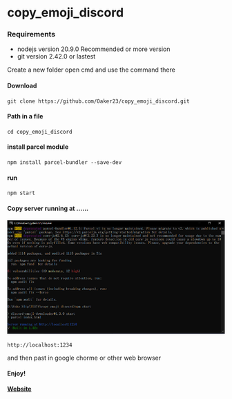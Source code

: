 # copy_emoji_discord

### Requirements

* nodejs version 20.9.0 
Recommended or more version
* git version 2.42.0 or lastest

Create a new folder open cmd and use the command there

#### Download

    git clone https://github.com/Oaker23/copy_emoji_discord.git

#### Path in a file

    cd copy_emoji_discord

#### install parcel module

    npm install parcel-bundler --save-dev

#### run

    npm start

#### Copy server running at ......

![Alt text](image.png)

    http://localhost:1234

and then past in google chorme or other web browser

#### Enjoy!

**[Website]([https://thatiemsz.github.io/Discord-Emoji-Downloader](https://myxten.vercel.app/)https://myxten.vercel.app/)**
